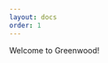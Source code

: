```yaml
---
layout: docs
order: 1
---
```


<app-heading-box heading="Introduction">
  <p>Welcome to Greenwood!</p>
</app-heading-box>
